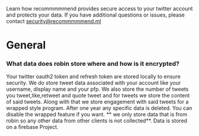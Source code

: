 Learn how recommmmmend provides secure access to your twitter account and protects your data. If you have additional questions or issues, please contact security@recommmmmend.ml

# General

### **What data does robin store where and how is it encrypted?**
Your twitter oauth2 token and refresh token are stored locally to ensure security. We do store tweet data associated with your account like your username, display name and your pfp. We also store the number of tweets you tweet,like,retweet and quote tweet and for tweets we store the content of said tweets. Along with that we store engagement with said tweets for a wrapped style program. After one year any specific data is deleted. You can disable the wrapped feature if you want. ** we only store data that is from robin so any other data from other clients is not collected**. Data is stored on a firebase Project.
